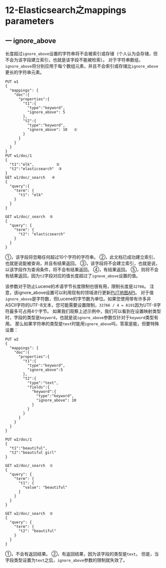 # 12-Elasticsearch之mappings parameters

## 一 ignore_above

长度超过`ignore_above`设置的字符串将不会被索引或存储（个人认为会存储，但不会为该字段建立索引，也就是该字段不能被检索）。 对于字符串数组，`ignore_above`将分别应用于每个数组元素，并且不会索引或存储比`ignore_above`更长的字符串元素。

```
PUT w1
{
  "mappings": {
    "doc":{
      "properties":{
        "t1":{
          "type":"keyword",
          "ignore_above": 5
        },
        "t2":{
          "type":"keyword",
          "ignore_above": 10   ①
        }
      }
    }
  }
}
PUT w1/doc/1
{
  "t1":"elk",          ②
  "t2":"elasticsearch"  ③
}
GET w1/doc/_search   ④
{
  "query":{
    "term": {
      "t1": "elk"
    }
  }
}

GET w1/doc/_search  ⑤
{
  "query": {
    "term": {
      "t2": "elasticsearch"
    }
  }
}
```

①，该字段将忽略任何超过10个字符的字符串。
 ②，此文档已成功建立索引，也就是说能被查询，并且有结果返回。
 ③，该字段将不会建立索引，也就是说，以该字段作为查询条件，将不会有结果返回。
 ④，有结果返回。
 ⑤，则将不会有结果返回，因为`t2`字段对应的值长度超过了`ignove_above`设置的值。

该参数对于防止Lucene的术语字节长度限制也很有用，限制长度是`32766`。
 注意，该ignore_above设置可以利用现有的领域进行更新[PUT地图API](https://www.elastic.co/guide/en/elasticsearch/reference/7.0/indices-put-mapping.html)。
 对于值`ignore_above`是字符数，但Lucene的字节数为单位。如果您使用带有许多非ASCII字符的UTF-8文本，您可能需要设置限制，`32766 / 4 = 8191`因为UTF-8字符最多可占用4个字节。
 如果我们观察上述示例中，我们可以看到在设置映射类型时，字段的类型是`keyword`，也就是说`ignore_above`参数仅针对于`keyword`类型有用。
 那么如果字符串的类型是`text`时能用`ignore_above`吗，答案是能，但要特殊设置：

```
PUT w2
{
  "mappings": {
    "doc":{
      "properties":{
        "t1":{
          "type":"keyword",
          "ignore_above":5
        },
        "t2":{
          "type":"text",
          "fields":{
            "keyword":{
              "type":"keyword",
              "ignore_above": 10
            }
          }
        }
      }
    }
  }
}

PUT w2/doc/1
{
  "t1":"beautiful",
  "t2":"beautiful girl"
}

GET w2/doc/_search  ①
{
  "query": {
    "term": {
      "t1": {
        "value": "beautiful"
      }
    }
  }
}

GET w2/doc/_search  ②
{
  "query": {
    "term": {
      "t2": "beautiful"
    }
  }
}
```

①，不会有返回结果。
 ②，有返回结果，因为该字段的类型是`text`。
 但是，当字段类型设置为`text`之后，`ignore_above`参数的限制就失效了。